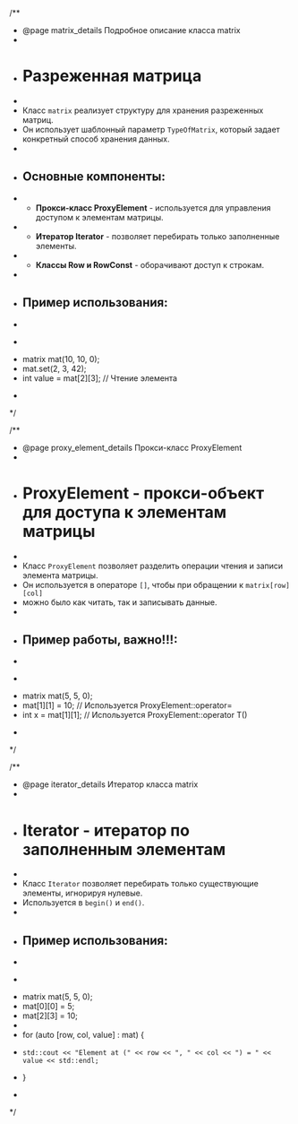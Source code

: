 /**
 * @page matrix_details Подробное описание класса matrix
 *
 * # Разреженная матрица
 * 
 * Класс `matrix` реализует структуру для хранения разреженных матриц.
 * Он использует шаблонный параметр `TypeOfMatrix`, который задает конкретный способ хранения данных.
 * 
 * ## Основные компоненты:
 * - **Прокси-класс ProxyElement** - используется для управления доступом к элементам матрицы.
 * - **Итератор Iterator** - позволяет перебирать только заполненные элементы.
 * - **Классы Row и RowConst** - оборачивают доступ к строкам.
 * 
 * ## Пример использования:
 * 
 * ```cpp
 * matrix<int> mat(10, 10, 0);
 * mat.set(2, 3, 42);
 * int value = mat[2][3]; // Чтение элемента
 * ```
 */

/**
 * @page proxy_element_details Прокси-класс ProxyElement
 *
 * # ProxyElement - прокси-объект для доступа к элементам матрицы
 *
 * Класс `ProxyElement` позволяет разделить операции чтения и записи элемента матрицы.
 * Он используется в операторе `[]`, чтобы при обращении к `matrix[row][col]` 
 * можно было как читать, так и записывать данные.
 *
 * ## Пример работы, важно!!!:
 *
 * ```cpp
 * matrix<int> mat(5, 5, 0);
 * mat[1][1] = 10;  // Используется ProxyElement::operator=
 * int x = mat[1][1]; // Используется ProxyElement::operator T()
 * ```
 */

/**
 * @page iterator_details Итератор класса matrix
 *
 * # Iterator - итератор по заполненным элементам
 *
 * Класс `Iterator` позволяет перебирать только существующие элементы, игнорируя нулевые.
 * Используется в `begin()` и `end()`.
 *
 * ## Пример использования:
 *
 * ```cpp
 * matrix<int> mat(5, 5, 0);
 * mat[0][0] = 5;
 * mat[2][3] = 10;
 *
 * for (auto [row, col, value] : mat) {
 *     std::cout << "Element at (" << row << ", " << col << ") = " << value << std::endl;
 * }
 * ```
 */
